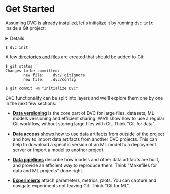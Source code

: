 # Get Started

Assuming DVC is already [installed](/doc/install), let's initialize it by
running `dvc init` inside a Git project:

<details>

### ⚙️ Expand to prepare the project.

In expandable sections that start with the ⚙️ emoji, we'll be providing more
information for those trying to run the commands. It's up to you to pick the
best way to read the material - read the text (skip sections like this, and it
should be enough to understand the idea of DVC), or try to run them and get the
fist hand experience.

We'll be building an NLP project from scratch together. The end result is
published on [Github](https://github.com/iterative/example-get-started).

Let's start with `git init`:

```dvc
$ mkdir example-get-started
$ cd example-get-started
$ git init
```

</details>

```dvc
$ dvc init
```

A few
[directories and files](/doc/user-guide/dvc-files-and-directories#internal-directories-and-files)
are created that should be added to Git:

```dvc
$ git status
Changes to be committed:
        new file:   .dvc/.gitignore
        new file:   .dvc/config
        ...
$ git commit -m "Initialize DVC"
```

DVC functionality can be split into layers and we'll explore them one by one in
the next few sections:

- [**Data versioning**](/doc/start/data-versioning) is the core
  part of DVC for large files, datasets, ML models versioning and efficient
  sharing. We'll show how to use a regular Git workflow, without storing large
  files with Git. Think "Git for data".

- [**Data access**](/doc/start/data-access) shows how to use data artifacts
  from outside of the project and how to import data artifacts from another DVC
  projects. This can help to download a specific version of an ML model to a
  deployment server or import a model to another project.

- [**Data pipelines**](/doc//start/data-pipelines) describe how
  models and other data artifacts are built, and provide an efficient way to
  reproduce them. Think "Makefiles for data and ML projects" done right.

- [**Experiments**](/doc/start/experiments) attach parameters,
  metrics, plots. You can capture and navigate experiments not leaving Git.
  Think "Git for ML".
